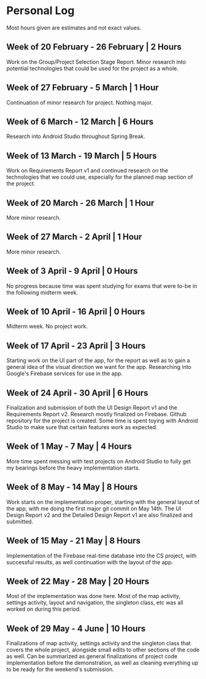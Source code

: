 # Personal Log
Most hours given are estimates and not exact values.

## Week of 20 February - 26 February | 2 Hours

Work on the Group/Project Selection Stage Report. Minor research into potential technologies that could be used for the project as a whole. 

## Week of 27 February - 5 March | 1 Hour

Continuation of minor research for project. Nothing major.

## Week of 6 March - 12 March | 6 Hours

Research into Android Studio throughout Spring Break.

## Week of 13 March - 19 March | 5 Hours

Work on Requirements Report v1 and continued research on the technologies that we could use, especially for the planned map section of the project.

## Week of 20 March - 26 March | 1 Hour

More minor research.

## Week of 27 March - 2 April | 1 Hour

More minor research.

## Week of 3 April - 9 April | 0 Hours

No progress because time was spent studying for exams that were to-be in the following midterm week.

## Week of 10 April - 16 April | 0 Hours

Midterm week. No project work.

## Week of 17 April - 23 April | 3 Hours

Starting work on the UI part of the app, for the report as well as to gain a general idea of the visual direction we want for the app. Researching into 
Google's Firebase services for use in the app.

## Week of 24 April - 30 April | 6 Hours

Finalization and submission of both the UI Design Report v1 and the Requirements Report v2. Research mostly finalized on Firebase. Github repository for the project is created. Some time is spent toying with Android Studio to make sure that certain features work as expected.

## Week of 1 May - 7 May | 4 Hours

More time spent messing with test projects on Android Studio to fully get my bearings before the heavy implementation starts.

## Week of 8 May - 14 May | 8 Hours

Work starts on the implementation proper, starting with the general layout of the app, with me doing the first major git commit on May 14th. The UI Design Report v2 and the Detailed Design Report v1 are also finalized and submitted.

## Week of 15 May - 21 May | 8 Hours

Implementation of the Firebase real-time database into the CS project, with successful results, as well continuation with the layout of the app.

## Week of 22 May - 28 May | 20 Hours

Most of the implementation was done here. Most of the map activity, settings activity, layout and navigation, the singleton class, etc was all worked on during this period.

## Week of 29 May - 4 June | 10 Hours 
Finalizations of map activity, settings activity and the singleton class that covers the whole project, alongside small edits to other sections of the code as well. Can be summarized as general finalizations of project code implementation before the demonstration, as well as cleaning everything up to be ready for the weekend's submission.

